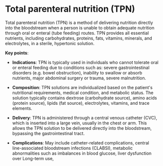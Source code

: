 [//]: # (
source: gpt-3 + jph editing
abbr: TPN
tags: nutrition treatments
)

# Total parenteral nutrition (TPN)

Total parenteral nutrition (TPN) is a method of delivering nutrition directly into the bloodstream when a person is unable to obtain adequate nutrition through oral or enteral (tube feeding) routes. TPN provides all essential nutrients, including carbohydrates, proteins, fats, vitamins, minerals, and electrolytes, in a sterile, hypertonic solution.

**Key points**:

* **Indications**: TPN is typically used in individuals who cannot tolerate oral or enteral feeding due to conditions such as: severe gastrointestinal disorders (e.g. bowel obstruction), inability to swallow or absorb nutrients, major abdominal surgery or trauma, severe malnutrition.

* **Composition**: TPN solutions are individualized based on the patient's nutritional requirements, medical condition, and metabolic status. The solution typically contains dextrose (carbohydrate source), amino acids (protein source), lipids (fat source), electrolytes, vitamins, and trace elements.

* **Delivery**: TPN is administered through a central venous catheter (CVC), which is inserted into a large vein, usually in the chest or arm. This allows the TPN solution to be delivered directly into the bloodstream, bypassing the gastrointestinal tract.

* **Complications**: May include catheter-related complications, central line-associated bloodstream infections (CLABSI), metabolic abnormalities such as imbalances in blood glucose, liver dysfunction over Long-term use,
